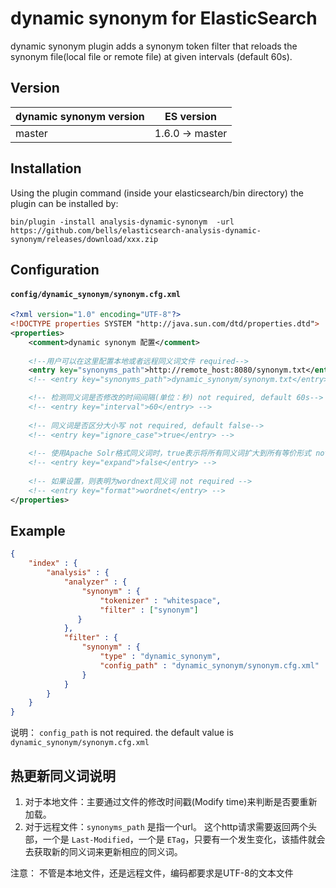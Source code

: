 dynamic synonym for ElasticSearch
==================================

dynamic synonym plugin adds a synonym token filter that reloads the synonym file(local file or remote file) at given intervals (default 60s).

Version
-------------

dynamic synonym version | ES version
-----------|-----------
master | 1.6.0 -> master

Installation
--------------

Using the plugin command (inside your elasticsearch/bin directory) the plugin can be installed by:
```
bin/plugin -install analysis-dynamic-synonym  -url https://github.com/bells/elasticsearch-analysis-dynamic-synonym/releases/download/xxx.zip
```

Configuration
-------------

#### `config/dynamic_synonym/synonym.cfg.xml`

```xml
<?xml version="1.0" encoding="UTF-8"?>
<!DOCTYPE properties SYSTEM "http://java.sun.com/dtd/properties.dtd">
<properties>
	<comment>dynamic synonym 配置</comment>
	
	<!--用户可以在这里配置本地或者远程同义词文件 required-->
	<entry key="synonyms_path">http://remote_host:8080/synonym.txt</entry>
	<!-- <entry key="synonyms_path">dynamic_synonym/synonym.txt</entry> -->

	<!-- 检测同义词是否修改的时间间隔(单位：秒) not required, default 60s-->
	<!-- <entry key="interval">60</entry> -->
	
	<!-- 同义词是否区分大小写 not required, default false-->
	<!-- <entry key="ignore_case">true</entry> -->
	
	<!-- 使用Apache Solr格式同义词时，true表示将所有同义词扩大到所有等价形式 not required, default false -->
	<!-- <entry key="expand">false</entry> -->
	
	<!-- 如果设置，则表明为wordnext同义词 not required -->
	<!-- <entry key="format">wordnet</entry> -->
</properties>
```

Example
--------------

```json
{
	"index" : {
	    "analysis" : {
	        "analyzer" : {
	            "synonym" : {
	                "tokenizer" : "whitespace",
	                "filter" : ["synonym"]
 	           }
	        },
	        "filter" : {
	            "synonym" : {
	                "type" : "dynamic_synonym",
	                "config_path" : "dynamic_synonym/synonym.cfg.xml"
	            }
	        }
	    }
	}
}
```
说明：
`config_path` is not required. the default value is `dynamic_synonym/synonym.cfg.xml`


热更新同义词说明
----------------

1. 对于本地文件：主要通过文件的修改时间戳(Modify time)来判断是否要重新加载。
2. 对于远程文件：`synonyms_path` 是指一个url。 这个http请求需要返回两个头部，一个是 `Last-Modified`，一个是 `ETag`，只要有一个发生变化，该插件就会去获取新的同义词来更新相应的同义词。

注意： 不管是本地文件，还是远程文件，编码都要求是UTF-8的文本文件
